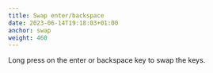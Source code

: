 ```yaml
---
title: Swap enter/backspace
date: 2023-06-14T19:18:03+01:00
anchor: swap
weight: 460
---
```


Long press on the enter or backspace key to swap the keys.

